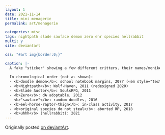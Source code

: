 ```yaml
---
layout: 1
date: 2021-11-14
title: mini menagerie
permalink: art/menagerie

categories: misc
tags: nightpath slade sawface demon zero ehr species hellrabbit
multi: y
site: deviantart

css: "#art img{border:0;}"

caption: |-
  A fake "sticker" showing a few different critters, their names/monikers, and creation context + dates; titled "mini menagerie," signed 2021.
  
  In chronological order (not as shown):
  - <b>doodle demon</b>: school notebook margins, 20?? (<em style="text-transform:uppercase;font-style:normal;">old</em>)
  - <b>Nightpath</b>: Wolf-Haven, 2011 (redesigned 2020)
  - <b>Slade Auctor</b>: SoulsRPG, 2011
  - <b>Zero</b>: dA adoptable, 2012
  - <b>"sawface"</b>: random doodles, 2016
  - <b>eel-horse-raptor-thign</b>: in-class activity, 2017
  - <b>original species do not steal</b>: aborted RP, 2018
  - <b>uhhh</b> (hellrabbit): 2021
---
```

Originally posted [on deviantArt](https://www.deviantart.com/a-flyleaf/art/sticker-critters-897944383).